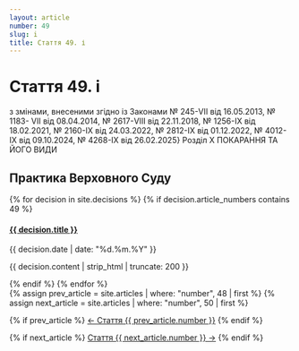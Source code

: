 ```yaml
---
layout: article
number: 49
slug: i
title: Стаття 49. і
---
```


# Стаття 49. і

з змінами, внесеними згідно із Законами № 245-VII від 16.05.2013, № 1183- VII від 08.04.2014, № 2617-VIII від 22.11.2018, № 1256-IX від 18.02.2021, № 2160-IX від 24.03.2022, № 2812-IX від 01.12.2022, № 4012-IX від 09.10.2024, № 4268-IX від 26.02.2025} Розділ X ПОКАРАННЯ ТА ЙОГО ВИДИ

## Практика Верховного Суду

<div class="decisions-container">
{% for decision in site.decisions %}
  {% if decision.article_numbers contains 49 %}
    <div class="decision-item">
      <h4><a href="{{ decision.url }}">{{ decision.title }}</a></h4>
      <p class="decision-date">{{ decision.date | date: "%d.%m.%Y" }}</p>
      <p class="decision-excerpt">{{ decision.content | strip_html | truncate: 200 }}</p>
    </div>
  {% endif %}
{% endfor %}
</div>

<div class="article-navigation">
  {% assign prev_article = site.articles | where: "number", 48 | first %}
  {% assign next_article = site.articles | where: "number", 50 | first %}
  
  {% if prev_article %}
    <a href="{{ prev_article.url }}" class="prev-article">← Стаття {{ prev_article.number }}</a>
  {% endif %}
  
  {% if next_article %}
    <a href="{{ next_article.url }}" class="next-article">Стаття {{ next_article.number }} →</a>
  {% endif %}
</div>
